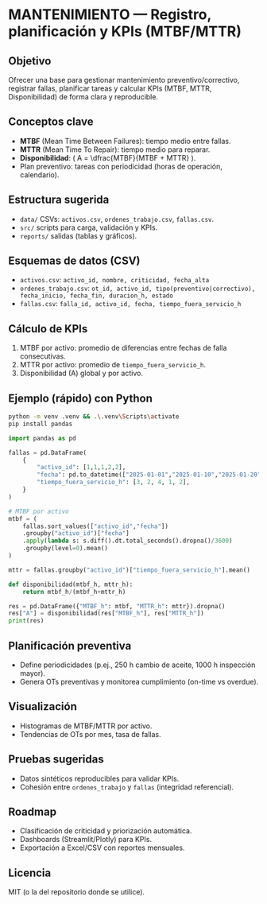# MANTENIMIENTO — Registro, planificación y KPIs (MTBF/MTTR)

## Objetivo
Ofrecer una base para gestionar mantenimiento preventivo/correctivo, registrar fallas, planificar tareas y calcular KPIs (MTBF, MTTR, Disponibilidad) de forma clara y reproducible.

## Conceptos clave
- **MTBF** (Mean Time Between Failures): tiempo medio entre fallas.
- **MTTR** (Mean Time To Repair): tiempo medio para reparar.
- **Disponibilidad**: \( A = \dfrac{MTBF}{MTBF + MTTR} \).
- Plan preventivo: tareas con periodicidad (horas de operación, calendario).

## Estructura sugerida
- `data/` CSVs: `activos.csv`, `ordenes_trabajo.csv`, `fallas.csv`.
- `src/` scripts para carga, validación y KPIs.
- `reports/` salidas (tablas y gráficos).

## Esquemas de datos (CSV)
- `activos.csv`: `activo_id, nombre, criticidad, fecha_alta`
- `ordenes_trabajo.csv`: `ot_id, activo_id, tipo(preventivo|correctivo), fecha_inicio, fecha_fin, duracion_h, estado`
- `fallas.csv`: `falla_id, activo_id, fecha, tiempo_fuera_servicio_h`

## Cálculo de KPIs
1) MTBF por activo: promedio de diferencias entre fechas de falla consecutivas.
2) MTTR por activo: promedio de `tiempo_fuera_servicio_h`.
3) Disponibilidad \(A\) global y por activo.

## Ejemplo (rápido) con Python
```bash
python -m venv .venv && .\.venv\Scripts\activate
pip install pandas
```
```python
import pandas as pd

fallas = pd.DataFrame(
    {
        "activo_id": [1,1,1,2,2],
        "fecha": pd.to_datetime(["2025-01-01","2025-01-10","2025-01-20","2025-01-05","2025-01-25"]),
        "tiempo_fuera_servicio_h": [3, 2, 4, 1, 2],
    }
)

# MTBF por activo
mtbf = (
    fallas.sort_values(["activo_id","fecha"]) 
    .groupby("activo_id")["fecha"]
    .apply(lambda s: s.diff().dt.total_seconds().dropna()/3600)
    .groupby(level=0).mean()
)

mttr = fallas.groupby("activo_id")["tiempo_fuera_servicio_h"].mean()

def disponibilidad(mtbf_h, mttr_h):
    return mtbf_h/(mtbf_h+mttr_h)

res = pd.DataFrame({"MTBF_h": mtbf, "MTTR_h": mttr}).dropna()
res["A"] = disponibilidad(res["MTBF_h"], res["MTTR_h"])
print(res)
```

## Planificación preventiva
- Define periodicidades (p.ej., 250 h cambio de aceite, 1000 h inspección mayor).
- Genera OTs preventivas y monitorea cumplimiento (on-time vs overdue).

## Visualización
- Histogramas de MTBF/MTTR por activo.
- Tendencias de OTs por mes, tasa de fallas.

## Pruebas sugeridas
- Datos sintéticos reproducibles para validar KPIs.
- Cohesión entre `ordenes_trabajo` y `fallas` (integridad referencial).

## Roadmap
- Clasificación de criticidad y priorización automática.
- Dashboards (Streamlit/Plotly) para KPIs.
- Exportación a Excel/CSV con reportes mensuales.

## Licencia
MIT (o la del repositorio donde se utilice).
